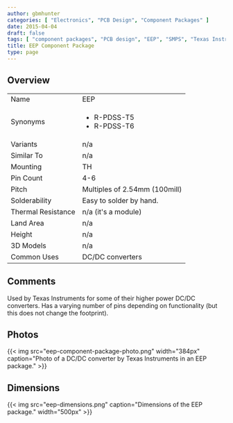 ```yaml
---
author: gbmhunter
categories: [ "Electronics", "PCB Design", "Component Packages" ]
date: 2015-04-04
draft: false
tags: [ "component packages", "PCB design", "EEP", "SMPS", "Texas Instruments", "R-PDSS-T5", "R-PDSS-T6" ]
title: EEP Component Package
type: page
---
```


## Overview


<table>
<tbody >
<tr >
<td >Name</td>
<td >EEP</td>
</tr>
<tr >
<td >Synonyms</td>
<td >
  <ul>
    <li>R-PDSS-T5</li>
    <li>R-PDSS-T6</li>
  </ul>
</td>
</tr>
<tr >

<td >Variants
</td>

<td >n/a
</td>
</tr>
<tr >

<td >Similar To
</td>

<td >n/a
</td>
</tr>
<tr >

<td >Mounting
</td>

<td >TH</td>
</tr>
<tr >
<td >Pin Count</td>
<td >4-6
</td>
</tr>
<tr >
<td >Pitch</td>
<td >Multiples of 2.54mm (100mill)</td>
</tr>
<tr >
<td >Solderability</td>
<td >Easy to solder by hand.</td>
</tr>
<tr >
<td >Thermal Resistance</td>
<td >n/a (it's a module)</td>
</tr>
<tr >
<td >Land Area</td>
<td >n/a</td>
</tr>
<tr >
<td >Height</td>
<td >n/a</td>
</tr>
<tr >
<td >3D Models</td>
<td>n/a</td>
</tr>
<tr >
<td >Common Uses</td>
<td>DC/DC converters</td></tr>
</tbody>
</table>

## Comments

Used by Texas Instruments for some of their higher power DC/DC converters. Has a varying number of pins depending on functionality (but this does not change the footprint).

## Photos

{{< img src="eep-component-package-photo.png" width="384px" caption="Photo of a DC/DC converter by Texas Instruments in an EEP package."  >}}

## Dimensions

{{< img src="eep-dimensions.png" caption="Dimensions of the EEP package."  width="500px" >}}